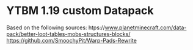 # YTBM 1.19 custom Datapack
Based on the following sources:
htps://www.planetminecraft.com/data-pack/better-loot-tables-mobs-structures-blocks/
https://github.com/SmoochyPit/Warp-Pads-Rewrite
